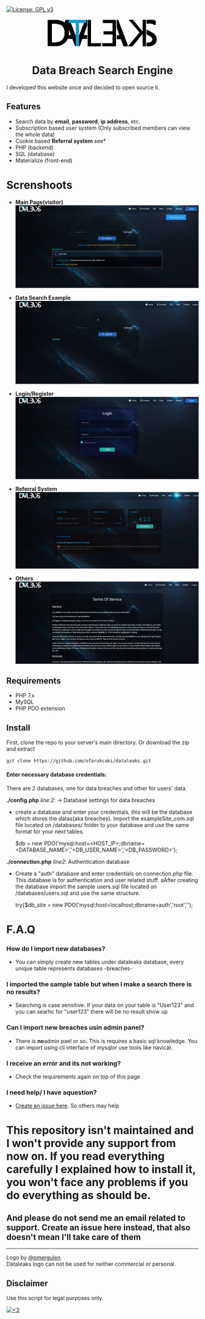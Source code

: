 [![License: GPL v3](https://img.shields.io/badge/License-GPL%20v3-blue.svg)](https://www.gnu.org/licenses/gpl-3.0)   
<p align="center">
  <img src="https://github.com/ofarukcaki/dataleaks/blob/master/readme-images/logo-dark.png?raw=true" height="78" width="300"/>    
</p>

<center>
  <h1 style="text-align:center;">Data Breach Search Engine</h1>
</center>

I developed this website once and decided to open source it.

## Features

 - Search data by **email**, **password**, **ip address**, etc.
 -  Subscription based user system (Only subscribed members can view the whole data)
 - Cookie based **Referral system**    see*
 - PHP (backend)
 - SQL (database)
 - Materialize (front-end)
 
# Screnshoots

 - **Main Page(visitor)**
 ![Main page](https://github.com/ofarukcaki/dataleaks/blob/master/readme-images/main_visitor.png?raw=true)

- **Data Search Example**
![Data breach searchquery](https://github.com/ofarukcaki/dataleaks/blob/master/readme-images/search.gif?raw=true)

- **Login/Register**
![Login Page](https://github.com/ofarukcaki/dataleaks/blob/master/readme-images/login.png?raw=true)

- **Referral System**
![Referral System](https://raw.githubusercontent.com/ofarukcaki/dataleaks/master/readme-images/affiliate.png)

- **Others**
![TOS](https://github.com/ofarukcaki/dataleaks/blob/master/readme-images/tos.png?raw=true)

## Requirements
- PHP 7.x
- MySQL
- PHP PDO extension

## Install

First, clone the repo to your server's main directory. Or download the zip and extract

    git clone https://github.com/ofarukcaki/dataleaks.git

####  Enter necessary database credentials:
There are 2 databases, one for data breaches and other for users' data.

**./config.php** *line:2*: -> Database settings for  data breaches
  - create a database and enter your credentials, this will be the database which stores the datas(aka breaches). Import the exampleSite_com.sql file located on /databases/ folder to your database and use the same format for your next tables. 

    $db  =  new  PDO('mysql:host=<HOST_IP>;dbname=<DATABASE_NAME>','<DB_USER_NAME>','<DB_PASSWORD>');

**./connection.php** *line2*: Authentication database
  - Create a "auth" database and enter credentials on connection.php file. This database is for authentication and user related stuff. aAfter creating the database import the sample users.sql file located on /databases/users.sql and use the same structure.

    try{$db_site = new PDO('mysql:host=localhost;dbname=auth','root','');
    

# F.A.Q

### How do I import new databases?
- You can simply create new tables under dataleaks database, every unique table represents databases -breaches-

### I imported the sample table but when I make a search there is no results?
- Searching is case sensitive. If your data on your table is "User123" and you can searhc for "user123" there will be no result show up

### Can I import new breaches usin admin panel?
- There is **no**admin pael or so. This is requires a basic sql knowledge. You can import using cli interface of mysqlor use tools like navicat.

### I receive an error and its not working?
- Check the requirements again on top of this page

### I need help/ I have aquestion?
- [Create an issue here](https://github.com/ofarukcaki/dataleaks/issues). So others may help


# This repository isn't maintained and I won't provide any support from now on. If you read everything carefully I explained how to install it, you won't face any problems if you do everything as should be. 

## And please do not send me an email related to support. Create an issue here instead, that also doesn't mean I'll take care of them


---
Logo by [@omergulen](https://github.com/omergulen).  
Dataleaks logo can not be used for neither commercial or personal.


## Disclaimer
Use this script for legal purposes only.

  [![<3](https://forthebadge.com/images/badges/built-with-love.svg)](#)  
